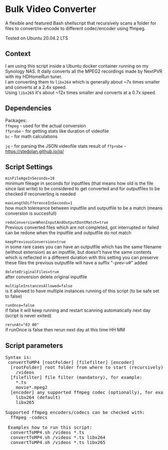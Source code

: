 # Bulk Video Converter
A flexible and featured Bash shellscript that recursively scans a folder for files to convert/re-encode to different codec/encoder using ffmpeg.  

Tested on Ubuntu 20.04.2 LTS

## Context
I am using this script inside a Ubuntu docker container running on my Synology NAS. It daily converts all the MPEG2 recordings made by NextPVR with my HDHomeRun tuner.  
I am converting them to `libx264` which is generally about ~7x times smaller and converts at a 2.4x speed.  
Using `libx265` it's about ~12x times smaller and converts at a 0.7x speed.  

## Dependencies
Packages:  
`ffmpeg` - used for the actual conversion  
`ffprobe` - for getting stats like duration of videofile  
`bc` - for math calculations  

`jq` - for parsing the JSON videofile stats result of `ffprobe` - https://stedolan.github.io/jq/  

## Script Settings
`minFileAgeInSeconds=10`  
minimum fileage in seconds for inputfiles (that means how old is the file since last write) to be considered to get converted and for outputfiles to be checked if reconverting is needed  

`maxLengthDifferenceInSeconds=1`  
how much tolereance between inputfile and outputfile to be a match (means conversion is succesfull)  

`redoConversionWhenInputAndOutputDontMatch=true`  
Previous converted files which are not completed, got interrupted or failed can be redone when the inputfile and outputfile do not match  

`keepPreviousConversion=true`  
in some rare cases you can have an outputfile which has the same filename (without extension) as an inputfile, but doesn't have the same contents which is reflected in a different duration with this setting you can preserve these files the previous outputfile will have a suffix "-prev-v#" added  

`deleteOriginalFiles=true`  
after conversion delete original inputfile  

`multipleInstancesAllowed=false`  
is it allowed to have multiple instances running of this script (to be safe set to false)  

`runOnce=false`  
if false it will keep running and restart scanning automatically next day (script is never exited)  

`rerunAt="03 00"`  
if runOnce is false then rerun next day at this time HH MM  


## Script parameters
<pre>
Syntax is:  
 convertToMP4 [rootFolder] [filefilter] [encoder]  
  [rootFolder] root folder from where to start (recursively) to find files (mandatory), for example:  
    /videos  
  [filefilter] file filter (mandatory), for example:  
    *.ts  
    movie*.mpeg2  
  [encoder] any supported ffmpeg codec (optionally), for example:  
    libx264 (default)  
    libx265  

Supported ffmpeg encoders/codecs can be checked with:  
  ffmpeg -codecs  

 Examples how to run this script:  
  convertToMP4.sh /videos *.ts  
  convertToMP4.sh /videos *.ts libx264  
  convertToMP4.sh /videos *.ts libx265  
</pre>  
